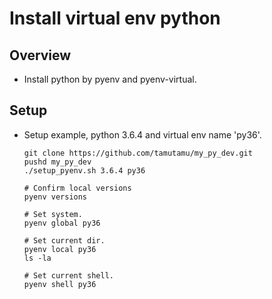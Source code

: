 # Install virtual env python

## Overview

  - Install python by pyenv and pyenv-virtual.

## Setup

  - Setup example, python 3.6.4 and virtual env name 'py36'.
  
    ```shell
    git clone https://github.com/tamutamu/my_py_dev.git
    pushd my_py_dev
    ./setup_pyenv.sh 3.6.4 py36
    
    # Confirm local versions
    pyenv versions
    
    # Set system.
    pyenv global py36
    
    # Set current dir.
    pyenv local py36
    ls -la
    
    # Set current shell.
    pyenv shell py36
    ```
